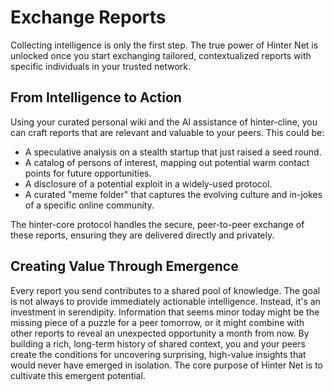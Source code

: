 # Exchange Reports

Collecting intelligence is only the first step.
The true power of Hinter Net is unlocked once you start exchanging tailored, contextualized reports with specific individuals in your trusted network.

## From Intelligence to Action

Using your curated personal wiki and the AI assistance of hinter-cline, you can craft reports that are relevant and valuable to your peers.
This could be:

- A speculative analysis on a stealth startup that just raised a seed round.
- A catalog of persons of interest, mapping out potential warm contact points for future opportunities.
- A disclosure of a potential exploit in a widely-used protocol.
- A curated "meme folder" that captures the evolving culture and in-jokes of a specific online community.

The hinter-core protocol handles the secure, peer-to-peer exchange of these reports, ensuring they are delivered directly and privately.

## Creating Value Through Emergence

Every report you send contributes to a shared pool of knowledge.
The goal is not always to provide immediately actionable intelligence.
Instead, it's an investment in serendipity.
Information that seems minor today might be the missing piece of a puzzle for a peer tomorrow, or it might combine with other reports to reveal an unexpected opportunity a month from now.
By building a rich, long-term history of shared context, you and your peers create the conditions for uncovering surprising, high-value insights that would never have emerged in isolation.
The core purpose of Hinter Net is to cultivate this emergent potential.
